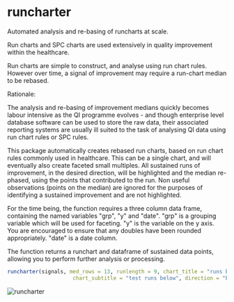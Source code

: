 # runcharter
Automated  analysis and re-basing of  runcharts at scale.


Run charts  and SPC charts are used extensively in quality improvement within the healthcare.

Run charts are simple to construct, and analyse using run chart rules.
However over time, a signal of improvement may require a run-chart median to be rebased.

Rationale:

The analysis and re-basing of improvement medians quickly becomes labour intensive as the QI programme evolves - and though enterprise level database software can be used to store the raw data, their associated reporting systems are usually ill suited to the task of analysing QI data using run chart rules or SPC rules.


This package automatically creates rebased run charts, based on run chart rules commonly used in healthcare.
This can be a single chart, and will eventually also create faceted small multiples.
All sustained runs of improvement, in the desired direction, will be highlighted and the median re-phased, using the points that contributed to the run.
Non useful observations (points on the median) are ignored for the purposes of identifying a sustained improvement and are not highlighted.


 For the time being, the function requires a three column data frame, containing the named variables "grp", "y" and "date".
 "grp" is a grouping variable which will be used for faceting.
 "y" is the variable on the y axis. You are encouraged to ensure that any doubles have been rounded appropriately.
 "date" is a date column.

 The function returns  a runchart and  dataframe of sustained data points, allowing you to perform further analysis or processing.

 ```r
 runcharter(signals, med_rows = 13, runlength = 9, chart_title = "runs below",
                      chart_subtitle = "test runs below", direction = "below", faceted = TRUE)

 ```

 ![runcharter](https://user-images.githubusercontent.com/3278367/49257408-2157b500-f42a-11e8-8d05-96cf8ba8b8f6.gif)
